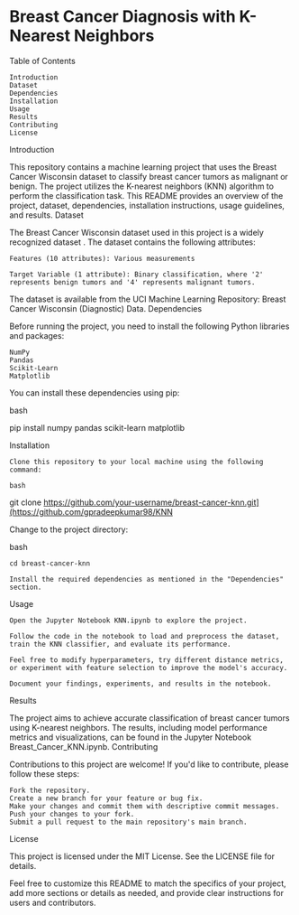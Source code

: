 # Breast Cancer Diagnosis with K-Nearest Neighbors

Table of Contents

    Introduction
    Dataset
    Dependencies
    Installation
    Usage
    Results
    Contributing
    License

Introduction

This repository contains a machine learning project that uses the Breast Cancer Wisconsin dataset to classify breast cancer tumors as malignant or benign. The project utilizes the K-nearest neighbors (KNN) algorithm to perform the classification task. This README provides an overview of the project, dataset, dependencies, installation instructions, usage guidelines, and results.
Dataset

The Breast Cancer Wisconsin dataset used in this project is a widely recognized dataset . The dataset contains the following attributes:

    Features (10 attributes): Various measurements 

    Target Variable (1 attribute): Binary classification, where '2' represents benign tumors and '4' represents malignant tumors.

The dataset is available from the UCI Machine Learning Repository: Breast Cancer Wisconsin (Diagnostic) Data.
Dependencies

Before running the project, you need to install the following Python libraries and packages:

    NumPy
    Pandas
    Scikit-Learn
    Matplotlib

You can install these dependencies using pip:

bash

pip install numpy pandas scikit-learn matplotlib

Installation

    Clone this repository to your local machine using the following command:

    bash

git clone https://github.com/your-username/breast-cancer-knn.git](https://github.com/gpradeepkumar98/KNN

Change to the project directory:

bash

    cd breast-cancer-knn

    Install the required dependencies as mentioned in the "Dependencies" section.

Usage

    Open the Jupyter Notebook KNN.ipynb to explore the project.

    Follow the code in the notebook to load and preprocess the dataset, train the KNN classifier, and evaluate its performance.

    Feel free to modify hyperparameters, try different distance metrics, or experiment with feature selection to improve the model's accuracy.

    Document your findings, experiments, and results in the notebook.

Results

The project aims to achieve accurate classification of breast cancer tumors using K-nearest neighbors. The results, including model performance metrics and visualizations, can be found in the Jupyter Notebook Breast_Cancer_KNN.ipynb.
Contributing

Contributions to this project are welcome! If you'd like to contribute, please follow these steps:

    Fork the repository.
    Create a new branch for your feature or bug fix.
    Make your changes and commit them with descriptive commit messages.
    Push your changes to your fork.
    Submit a pull request to the main repository's main branch.

License

This project is licensed under the MIT License. See the LICENSE file for details.

Feel free to customize this README to match the specifics of your project, add more sections or details as needed, and provide clear instructions for users and contributors.
